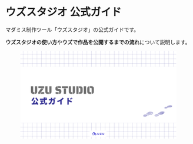 # ウズスタジオ 公式ガイド

マダミス制作ツール「ウズスタジオ」の公式ガイドです。

**ウズスタジオの使い方**や**ウズで作品を公開するまでの流れ**について説明します。



<figure><img src=".gitbook/assets/image (9).png" alt=""><figcaption></figcaption></figure>
